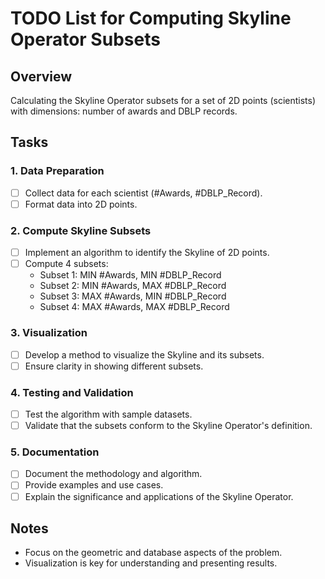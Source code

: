 # TODO List for Computing Skyline Operator Subsets

## Overview
Calculating the Skyline Operator subsets for a set of 2D points (scientists) with dimensions: number of awards and DBLP records.

## Tasks

### 1. Data Preparation
- [ ] Collect data for each scientist (#Awards, #DBLP_Record).
- [ ] Format data into 2D points.

### 2. Compute Skyline Subsets
- [ ] Implement an algorithm to identify the Skyline of 2D points.
- [ ] Compute 4 subsets:
  - Subset 1: MIN #Awards, MIN #DBLP_Record
  - Subset 2: MIN #Awards, MAX #DBLP_Record
  - Subset 3: MAX #Awards, MIN #DBLP_Record
  - Subset 4: MAX #Awards, MAX #DBLP_Record

### 3. Visualization
- [ ] Develop a method to visualize the Skyline and its subsets.
- [ ] Ensure clarity in showing different subsets.

### 4. Testing and Validation
- [ ] Test the algorithm with sample datasets.
- [ ] Validate that the subsets conform to the Skyline Operator's definition.

### 5. Documentation
- [ ] Document the methodology and algorithm.
- [ ] Provide examples and use cases.
- [ ] Explain the significance and applications of the Skyline Operator.

## Notes
- Focus on the geometric and database aspects of the problem.
- Visualization is key for understanding and presenting results.
